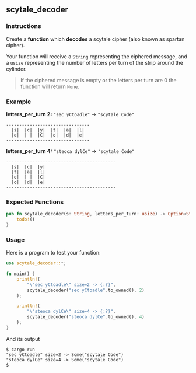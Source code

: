 ## scytale_decoder

### Instructions

Create a **function** which **decodes** a scytale cipher (also known as spartan cipher).

Your function will receive a `String` representing the ciphered message, and a `usize` representing the number of letters per turn of the strip around the cylinder.

> If the ciphered message is empty or the letters per turn are 0 the function will return `None`.

### Example

**letters_per_turn 2:** `"sec yCtoadle"` -> `"scytale Code"`

```console
--------------------------------
  |s|  |c|  |y|  |t|  |a|  |l|
  |e|  | |  |C|  |o|  |d|  |e|
--------------------------------
```

**letters_per_turn 4:** `"steoca dylCe"` -> `"scytale Code"`

```console
------------------------------------------
  |s|  |c|  |y|
  |t|  |a|  |l|
  |e|  | |  |C|
  |o|  |d|  |e|
------------------------------------------
```

### Expected Functions

```rust
pub fn scytale_decoder(s: String, letters_per_turn: usize) -> Option<String> {
    todo!()
}
```

### Usage

Here is a program to test your function:

```rust
use scytale_decoder::*;

fn main() {
    println!(
        "\"sec yCtoadle\" size=2 -> {:?}",
        scytale_decoder("sec yCtoadle".to_owned(), 2)
    );

    println!(
        "\"steoca dylCe\" size=4 -> {:?}",
        scytale_decoder("steoca dylCe".to_owned(), 4)
    );
}
```

And its output

```console
$ cargo run
"sec yCtoadle" size=2 -> Some("scytale Code")
"steoca dylCe" size=4 -> Some("scytale Code")
$
```
